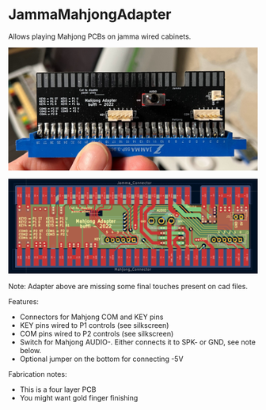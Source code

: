 # JammaMahjongAdapter
 
Allows playing Mahjong PCBs on jamma wired cabinets.

![Finished adapter](pic.jpg)

![Board](board.png)

Note: Adapter above are missing some final touches present on cad files.

Features:
- Connectors for Mahjong COM and KEY pins
- KEY pins wired to P1 controls (see silkscreen)
- COM pins wired to P2 controls (see silkscreen)
- Switch for Mahjong AUDIO-. Either connects it to SPK- or GND, see note below.
- Optional jumper on the bottom for connecting -5V

Fabrication notes:
- This is a four layer PCB
- You might want gold finger finishing
